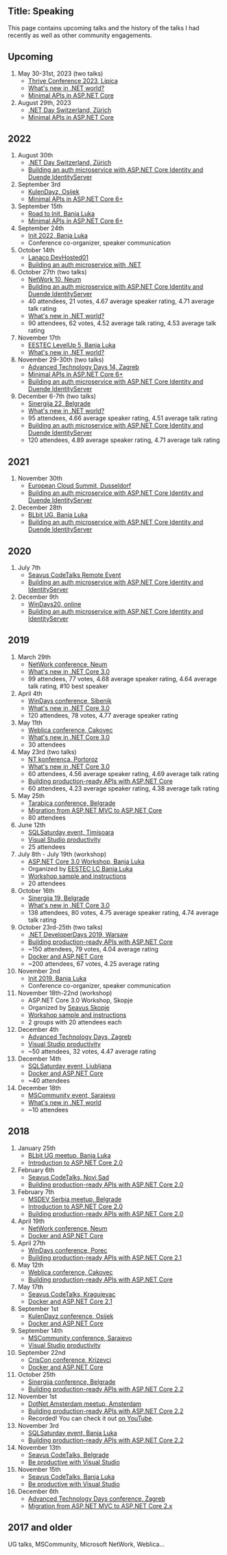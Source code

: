 Title: Speaking
---

This page contains upcoming talks and the history of the talks I had recently as well as other community engagements.

Upcoming
--------

 1. May 30-31st, 2023 (two talks)
    - [Thrive Conference 2023, Lipica](https://www.thriveconf.com)
    - [What's new in .NET world?](https://github.com/miroslavpopovic/dotnet-6-and-7/)
    - [Minimal APIs in ASP.NET Core](https://github.com/miroslavpopovic/minimal-apis-sample/)
 2. August 29th, 2023
    - [.NET Day Switzerland, Zürich](https://dotnetday.ch/)
    - [Minimal APIs in ASP.NET Core](https://github.com/miroslavpopovic/minimal-apis-sample/)

2022
----

 1. August 30th
     - [.NET Day Switzerland, Zürich](https://dotnetday.ch/)
     - [Building an auth microservice with ASP.NET Core Identity and Duende IdentityServer](https://github.com/miroslavpopovic/auth-microservice-sample-dotnet6/)
 2. September 3rd
     - [KulenDayz, Osijek](https://kulendayz.com/)
     - [Minimal APIs in ASP.NET Core 6+](https://github.com/miroslavpopovic/minimal-apis-sample)
 3. September 15th
     - [Road to Init, Banja Luka](https://initconf.org/rti)
     - [Minimal APIs in ASP.NET Core 6+](https://github.com/miroslavpopovic/minimal-apis-sample)
 4. September 24th
     - [Init 2022, Banja Luka](https://initconf.org/)
     - Conference co-organizer, speaker communication
 5. October 14th
     - [Lanaco DevHosted01](https://techhosted.ba/devhosted/)
     - [Building an auth microservice with .NET](https://github.com/miroslavpopovic/auth-microservice-sample-dotnet6/)
 6. October 27th (two talks)
     - [NetWork 10, Neum](https://www.networkkonferencija.ba/)
     - [Building an auth microservice with ASP.NET Core Identity and Duende IdentityServer](https://github.com/miroslavpopovic/auth-microservice-sample-dotnet6/)
     - 40 attendees, 21 votes, 4.67 average speaker rating, 4.71 average talk rating
     - [What's new in .NET world?](https://github.com/miroslavpopovic/dotnet-6-and-7/)
     - 90 attendees, 62 votes, 4.52 average talk rating, 4.53 average talk rating
 7. November 17th
    - [EESTEC LevelUp 5, Banja Luka](https://www.linkedin.com/company/eestec-lc-banja-luka/)
    - [What's new in .NET world?](https://github.com/miroslavpopovic/dotnet-6-and-7/)
 8. November 29-30th (two talks)
    - [Advanced Technology Days 14, Zagreb](https://www.advtechdays.com/)
    - [Minimal APIs in ASP.NET Core 6+](https://github.com/miroslavpopovic/minimal-apis-sample)
    - [Building an auth microservice with ASP.NET Core Identity and Duende IdentityServer](https://github.com/miroslavpopovic/auth-microservice-sample-dotnet6/)
 9. December 6-7th (two talks)
    - [Sinergija 22, Belgrade](https://www.sinergija.live/)
    - [What's new in .NET world?](https://github.com/miroslavpopovic/dotnet-6-and-7/)
    - 95 attendees, 4.66 average speaker rating, 4.51 average talk rating
    - [Building an auth microservice with ASP.NET Core Identity and Duende IdentityServer](https://github.com/miroslavpopovic/auth-microservice-sample-dotnet6/)
    - 120 attendees, 4.89 average speaker rating, 4.71 average talk rating

2021
----

 1. November 30th
     - [European Cloud Summit, Dusseldorf](https://www.collabsummit.eu/en/lectures/3656/building-an-auth-microservice-with-asp-net-core-identity-and-identityserver)
     - [Building an auth microservice with ASP.NET Core Identity and Duende IdentityServer](https://github.com/miroslavpopovic/auth-microservice-sample-dotnet6/)
 2. December 28th
     - [BLbit UG, Banja Luka](https://www.meetup.com/blbitug/events/282838289/)
     - [Building an auth microservice with ASP.NET Core Identity and Duende IdentityServer](https://github.com/miroslavpopovic/auth-microservice-sample-dotnet6/)

2020
----

 1. July 7th
     - [Seavus CodeTalks Remote Event](https://www.facebook.com/events/1629179527151548/)
     - [Building an auth microservice with ASP.NET Core Identity and IdentityServer](https://github.com/miroslavpopovic/auth-microservice-sample/)
 2. December 9th
     - [WinDays20, online](https://www.windays.hr/raspored/predavanje/building_an_auth_microservice/284)
     - [Building an auth microservice with ASP.NET Core Identity and IdentityServer](https://github.com/miroslavpopovic/auth-microservice-sample/)

2019
----

 1. March 29th
     - [NetWork conference, Neum](https://www.networkkonferencija.ba/)
     - [What's new in .NET Core 3.0](https://github.com/miroslavpopovic/what-is-new-in-dotnet-core-3)
     - 99 attendees, 77 votes, 4.68 average speaker rating, 4.64 average talk rating, #10 best speaker
 2. April 4th
     - [WinDays conference, Sibenik](https://www.windays.hr/)
     - [What's new in .NET Core 3.0](https://github.com/miroslavpopovic/what-is-new-in-dotnet-core-3)
     - 120 attendees, 78 votes, 4.77 average speaker rating
 3. May 11th
     - [Weblica conference, Cakovec](https://weblica.hr/weblica.html)
     - [What's new in .NET Core 3.0](https://github.com/miroslavpopovic/what-is-new-in-dotnet-core-3)
     - 30 attendees
 4. May 23rd (two talks)
     - [NT konferenca, Portoroz](https://www.ntk.si/)
     - [What's new in .NET Core 3.0](https://github.com/miroslavpopovic/what-is-new-in-dotnet-core-3)
     - 60 attendees, 4.56 average speaker rating, 4.69 average talk rating
     - [Building production-ready APIs with ASP.NET Core](https://github.com/miroslavpopovic/production-ready-apis-sample-3.0)
     - 60 attendees, 4.23 average speaker rating, 4.38 average talk rating
 5. May 25th
     - [Tarabica conference, Belgrade](https://www.tarabica.org/)
     - [Migration from ASP.NET MVC to ASP.NET Core](https://www.slideshare.net/miroslavpopovic/tarabica-2019-migration-from-aspnet-mvc-to-aspnet-core)
     - 80 attendees
 6. June 12th
     - [SQLSaturday event, Timisoara](https://www.sqlsaturday.com/874/eventhome.aspx)
     - [Visual Studio productivity](https://www.slideshare.net/miroslavpopovic/sqlsaturday-timisoara-visual-studio-productivity)
     - 25 attendees
 7. July 8th - July 19th (workshop)
     - [ASP.NET Core 3.0 Workshop, Banja Luka](https://www.facebook.com/events/442062336634864/)
     - Organized by [EESTEC LC Banja Luka](https://www.facebook.com/eestec.lcbanjaluka/)
     - [Workshop sample and instructions](https://github.com/miroslavpopovic/aspnetcore-workshop)
     - 20 attendees
 8. October 16th
     - [Sinergija 19, Belgrade](https://sinergija.live/)
     - [What's new in .NET Core 3.0](https://github.com/miroslavpopovic/what-is-new-in-dotnet-core-3)
     - 138 attendees, 80 votes, 4.75 average speaker rating, 4.74 average talk rating
 9. October 23rd-25th (two talks)
     - [.NET DeveloperDays 2019, Warsaw](https://net.developerdays.pl/)
     - [Building production-ready APIs with ASP.NET Core](https://github.com/miroslavpopovic/production-ready-apis-sample-3)
     - ~150 attendees, 79 votes, 4.04 average rating
     - [Docker and ASP.NET Core](https://github.com/miroslavpopovic/docker-aspnetcore-sample-2)
     - ~200 attendees, 67 votes, 4.25 average rating
 10. November 2nd
     - [Init 2019, Banja Luka](https://2019.initconf.org/)
     - Conference co-organizer, speaker communication
 11. November 18th-22nd (workshop)
     - ASP.NET Core 3.0 Workshop, Skopje
     - Organized by [Seavus Skopje](https://www.seavus.com/)
     - [Workshop sample and instructions](https://github.com/miroslavpopovic/aspnetcore-workshop)
     - 2 groups with 20 attendees each
 12. December 4th
     - [Advanced Technology Days, Zagreb](https://advtechdays.com/)
     - [Visual Studio productivity](https://www.slideshare.net/miroslavpopovic/advanced-technology-days-15-visual-studio-productivity)
     - ~50 attendees, 32 votes, 4.47 average rating
 13. December 14th
     - [SQLSaturday event, Ljubljana](https://www.sqlsaturday.com/910/eventhome.aspx)
     - [Docker and ASP.NET Core](https://github.com/miroslavpopovic/docker-aspnetcore-sample-2)
     - ~40 attendees
 14. December 18th
     - [MSCommunity event, Sarajevo](https://www.facebook.com/groups/mscommunitybih/)
     - [What's new in .NET world](https://github.com/miroslavpopovic/what-is-new-in-dotnet-core-3)
     - ~10 attendees

2018
----

 1. January 25th
     - [BLbit UG meetup, Banja Luka](https://www.facebook.com/events/393720467707508/)
     - [Introduction to ASP.NET Core 2.0](https://www.slideshare.net/miroslavpopovic/introduction-to-aspnet-core-139918343)
 2. February 6th
     - [Seavus CodeTalks, Novi Sad](https://www.facebook.com/events/1629179527151548/)
     - [Building production-ready APIs with ASP.NET Core 2.0](https://github.com/miroslavpopovic/production-ready-apis-sample)
 3. February 7th
     - [MSDEV Serbia meetup, Belgrade](https://www.meetup.com/MSDEV-Serbia-User-Group/events/247513563/)
     - [Introduction to ASP.NET Core 2.0](https://www.slideshare.net/miroslavpopovic/introduction-to-aspnet-core-139918343)
     - [Building production-ready APIs with ASP.NET Core 2.0](https://github.com/miroslavpopovic/production-ready-apis-sample)
 4. April 19th
     - [NetWork conference, Neum](https://www.networkkonferencija.ba/)
     - [Docker and ASP.NET Core](https://github.com/miroslavpopovic/docker-aspnetcore-sample-1)
 5. April 27th
     - [WinDays conference, Porec](https://www.windays.hr/raspored/arhiva/2018/building_production_ready_apis/4249)
     - [Building production-ready APIs with ASP.NET Core 2.1](https://github.com/miroslavpopovic/production-ready-apis-sample-2.1)
 6. May 12th
     - [Weblica conference, Cakovec](https://weblica.hr/)
     - [Building production-ready APIs with ASP.NET Core](https://github.com/miroslavpopovic/production-ready-apis-sample-2.1)
 7. May 17th
     - [Seavus CodeTalks, Kragujevac](https://codetalks.seavus.com/seavus-codetalks-in-kragujevac-17052018)
     - [Docker and ASP.NET Core 2.1](https://github.com/miroslavpopovic/docker-aspnetcore-sample-1)
 8. September 1st
     - [KulenDayz conference, Osijek](http://www.kulendayz.com/)
     - [Docker and ASP.NET Core](https://github.com/miroslavpopovic/docker-aspnetcore-sample-1)
 9. September 14th
     - [MSCommunity conference, Sarajevo](https://conference.mscommunity.ba/)
     - [Visual Studio productivity](https://www.slideshare.net/miroslavpopovic/visual-studio-productivity-mscommunity-7-sarajevo)
 10. September 22nd
     - [CrisCon conference, Krizevci](http://criscon.krizevci.hr/)
     - [Docker and ASP.NET Core](https://github.com/miroslavpopovic/docker-aspnetcore-sample-1)
 11. October 25th
     - [Sinergija conference, Belgrade](https://www.sinergija18.rs/)
     - [Building production-ready APIs with ASP.NET Core 2.2](https://github.com/miroslavpopovic/production-ready-apis-sample-2.2)
 12. November 1st
     - [DotNet Amsterdam meetup, Amsterdam](https://www.meetup.com/dotnet-amsterdam/events/255737023/)
     - [Building production-ready APIs with ASP.NET Core 2.2](https://github.com/miroslavpopovic/production-ready-apis-sample-2.2)
     - Recorded! You can check it out [on YouTube](https://youtu.be/XLHeJgWovI4).
 13. November 3rd
     - [SQLSaturday event, Banja Luka](https://www.sqlsaturday.com/791/EventHome.aspx)
     - [Building production-ready APIs with ASP.NET Core 2.2](https://github.com/miroslavpopovic/production-ready-apis-sample-2.2)
 14. November 13th
     - [Seavus CodeTalks, Belgrade](https://codetalks.seavus.com/seavus-codetalks-in-belgrade-13112018)
     - [Be productive with Visual Studio](https://www.slideshare.net/miroslavpopovic/visual-studio-productivity-mscommunity-7-sarajevo)
 15. November 15th
     - [Seavus CodeTalks, Banja Luka](https://codetalks.seavus.com/seavus-codetalks-in-banja-luka-15112018)
     - [Be productive with Visual Studio](https://www.slideshare.net/miroslavpopovic/visual-studio-productivity-mscommunity-7-sarajevo)
 16. December 6th
     - [Advanced Technology Days conference, Zagreb](https://advtechdays.com/)
     - [Migration from ASP.NET MVC to ASP.NET Core 2.x](https://www.slideshare.net/miroslavpopovic/migration-from-aspnet-mvc-to-aspnet-core)

2017 and older
--------------

UG talks, MSCommunity, Microsoft NetWork, Weblica...

